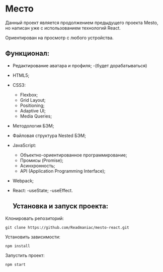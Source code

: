 # Место
Данный проект является продолжением предыдущего проекта Mesto, но написан уже с использованием технологий React.

Ориентирован на просмотр с любого устройства.

## Функционал:
- Редактирование аватара и профиля;
-(будет дорабатываться)

- HTML5;
- CSS3:
  - Flexbox;
  - Grid Layout;
  - Positioning;
  - Adaptive UI;
  - Media Queries;
- Методология БЭМ;
- Файловая структура Nested БЭМ;
- JavaScript:
  - Объектно-ориентированное программирование;
  - Промисы (Promise);
  - Асинхронность;
  - API (Application Programming Interface);
- Webpack;
- React:
  -useState;
  -useEffect.

  ## Установка и запуск проекта:

Клонировать репозиторий:

    git clone https://github.com/Readmaniac/mesto-react.git

Установить зависимости:

    npm install

Запустить проект:

    npm start